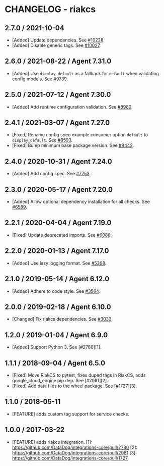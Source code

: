 # CHANGELOG - riakcs

## 2.7.0 / 2021-10-04

* [Added] Update dependencies. See [#10228](https://github.com/DataDog/integrations-core/pull/10228).
* [Added] Disable generic tags. See [#10027](https://github.com/DataDog/integrations-core/pull/10027).

## 2.6.0 / 2021-08-22 / Agent 7.31.0

* [Added] Use `display_default` as a fallback for `default` when validating config models. See [#9739](https://github.com/DataDog/integrations-core/pull/9739).

## 2.5.0 / 2021-07-12 / Agent 7.30.0

* [Added] Add runtime configuration validation. See [#8980](https://github.com/DataDog/integrations-core/pull/8980).

## 2.4.1 / 2021-03-07 / Agent 7.27.0

* [Fixed] Rename config spec example consumer option `default` to `display_default`. See [#8593](https://github.com/DataDog/integrations-core/pull/8593).
* [Fixed] Bump minimum base package version. See [#8443](https://github.com/DataDog/integrations-core/pull/8443).

## 2.4.0 / 2020-10-31 / Agent 7.24.0

* [Added] Add config spec. See [#7753](https://github.com/DataDog/integrations-core/pull/7753).

## 2.3.0 / 2020-05-17 / Agent 7.20.0

* [Added] Allow optional dependency installation for all checks. See [#6589](https://github.com/DataDog/integrations-core/pull/6589).

## 2.2.1 / 2020-04-04 / Agent 7.19.0

* [Fixed] Update deprecated imports. See [#6088](https://github.com/DataDog/integrations-core/pull/6088).

## 2.2.0 / 2020-01-13 / Agent 7.17.0

* [Added] Use lazy logging format. See [#5398](https://github.com/DataDog/integrations-core/pull/5398).

## 2.1.0 / 2019-05-14 / Agent 6.12.0

* [Added] Adhere to code style. See [#3564](https://github.com/DataDog/integrations-core/pull/3564).

## 2.0.0 / 2019-02-18 / Agent 6.10.0

* [Changed] Fix riakcs dependencies. See [#3033](https://github.com/DataDog/integrations-core/pull/3033).

## 1.2.0 / 2019-01-04 / Agent 6.9.0

* [Added] Support Python 3. See [#2780][1].

## 1.1.1 / 2018-09-04 / Agent 6.5.0

* [Fixed] Move RiakCS to pytest, fixes duped tags in RiakCS, adds google_cloud_engine pip dep. See [#2081][2].
* [Fixed] Add data files to the wheel package. See [#1727][3].

## 1.1.0 / 2018-05-11

* [FEATURE] adds custom tag support for service checks.

## 1.0.0 / 2017-03-22

* [FEATURE] adds riakcs integration.
[1]: https://github.com/DataDog/integrations-core/pull/2780
[2]: https://github.com/DataDog/integrations-core/pull/2081
[3]: https://github.com/DataDog/integrations-core/pull/1727
